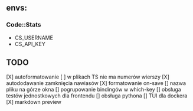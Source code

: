 ## envs:

### Code::Stats

- CS_USERNAME
- CS_API_KEY

## TODO

[X] autoformatowanie
[ ] w plikach TS nie ma numerów wierszy
[X] autododawanie zamknięcia nawiasów
[X] formatowanie on-save
[] nazwa pliku na górze okna
[] pogrupowanie bindingów w which-key
[] obsługa testów jednostkowych dla frontendu
[] obsługa pythona
[] TUI dla dockera
[X] markdown preview
